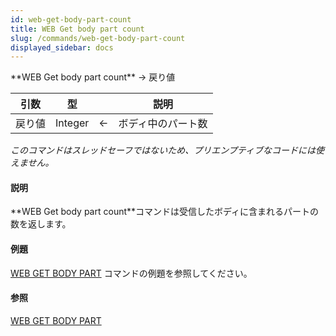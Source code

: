 ```yaml
---
id: web-get-body-part-count
title: WEB Get body part count
slug: /commands/web-get-body-part-count
displayed_sidebar: docs
---
```


<!--REF #_command_.WEB Get body part count.Syntax-->**WEB Get body part count** -> 戻り値<!-- END REF-->
<!--REF #_command_.WEB Get body part count.Params-->
| 引数 | 型 |  | 説明 |
| --- | --- | --- | --- |
| 戻り値 | Integer | &#8592; | ボディ中のパート数 |

<!-- END REF-->

*このコマンドはスレッドセーフではないため、プリエンプティブなコードには使えません。*


#### 説明 

<!--REF #_command_.WEB Get body part count.Summary-->**WEB Get body part count**コマンドは受信したボディに含まれるパートの数を返します。<!-- END REF-->

#### 例題 

[WEB GET BODY PART](web-get-body-part.md) コマンドの例題を参照してください。 

#### 参照 

[WEB GET BODY PART](web-get-body-part.md)  